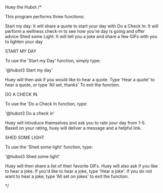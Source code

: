 Huey the Hubot
/*


This program performs three functions:

Start my day: It will share a quote to start your day with
Do a Check In: It will perform a wellness check-in to see how you're day is going and offer advice
Shed some Light: It will tell you a joke and share a few GIFs with you to lighten your day

START MY DAY

To use the 'Start my Day' function, simply type:

'@hubot3 Start my day'

Huey will then ask if you would like to hear a quote. Type 'Hear a quote' to hear a quote, or type 'All set, thanks' To exit the function.

DO A CHECK IN

To use the 'Do a Check In function, type:

'@hubot3 Do a check in'

Huey will introduce themselves and ask you to rate your day from 1-5. Based on your rating, huey will deliver a message and a helpful link.

SHED SOME LIGHT

To use the 'Shed some light' function, type:

'@hubot3 Shed some light'

Huey will then share a list of their favorite GIFs. Huey will also ask if you like to hear a joke. If you'd like to hear a joke, type 'Hear a joke'. If you do not want to hear a joke, type 'All set on jokes' to exit the function.

*/
